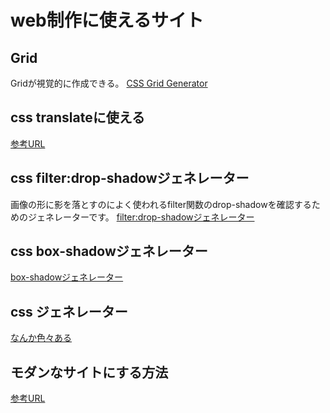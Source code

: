 # web制作に使えるサイト

## Grid

Gridが視覚的に作成できる。
[CSS Grid Generator](https://cssgrid-generator.netlify.app/)

## css translateに使える

[参考URL](https://liginc.co.jp/502701)

## css filter:drop-shadowジェネレーター

画像の形に影を落とすのによく使われるfilter関数のdrop-shadowを確認するためのジェネレーターです。
[filter:drop-shadowジェネレーター](https://www.bad-company.jp/drop-shadow)

## css box-shadowジェネレーター

[box-shadowジェネレーター](https://www.bad-company.jp/box-shadow)

## css ジェネレーター

[なんか色々ある](https://front-end-tools.com/)

## モダンなサイトにする方法
[参考URL](https://b-risk.jp/blog/2021/02/modern-web-tips/)